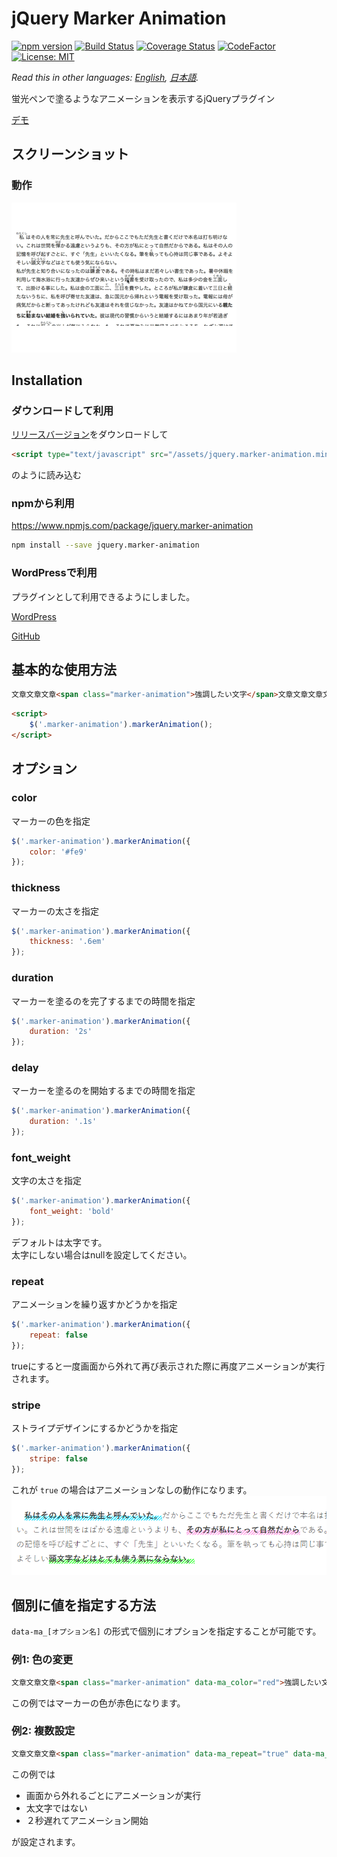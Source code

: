 # jQuery Marker Animation

[![npm version](https://badge.fury.io/js/jquery.marker-animation.svg)](https://badge.fury.io/js/jquery.marker-animation)
[![Build Status](https://travis-ci.com/technote-space/jquery.marker-animation.svg?branch=master)](https://travis-ci.com/technote-space/jquery.marker-animation)
[![Coverage Status](https://coveralls.io/repos/github/technote-space/jquery.marker-animation/badge.svg?branch=master)](https://coveralls.io/github/technote-space/jquery.marker-animation?branch=master)
[![CodeFactor](https://www.codefactor.io/repository/github/technote-space/jquery.marker-animation/badge)](https://www.codefactor.io/repository/github/technote-space/jquery.marker-animation)
[![License: MIT](https://img.shields.io/badge/License-MIT-blue.svg)](https://github.com/technote-space/jquery.marker-animation/blob/master/LICENSE)

*Read this in other languages: [English](README.md), [日本語](README.ja.md).*

蛍光ペンで塗るようなアニメーションを表示するjQueryプラグイン

[デモ](https://technote-space.github.io/jquery.marker-animation/)

## スクリーンショット
### 動作
![動作](https://raw.githubusercontent.com/technote-space/jquery.marker-animation/images/marker-animation.gif)

## Installation
### ダウンロードして利用
[リリースバージョン](https://github.com/technote-space/jquery.marker-animation/releases/latest/download/jquery.marker-animation.min.js)をダウンロードして
```html
<script type="text/javascript" src="/assets/jquery.marker-animation.min.js"></script>
```
のように読み込む
### npmから利用
https://www.npmjs.com/package/jquery.marker-animation

```bash
npm install --save jquery.marker-animation
```

### WordPressで利用
プラグインとして利用できるようにしました。  

[WordPress](https://ja.wordpress.org/plugins/marker-animation/)

[GitHub](https://github.com/technote-space/marker-animation)

## 基本的な使用方法
```html
文章文章文章<span class="marker-animation">強調したい文字</span>文章文章文章文章
```

```html
<script>
    $('.marker-animation').markerAnimation();
</script>
```

## オプション
### color
マーカーの色を指定
```javascript
$('.marker-animation').markerAnimation({
    color: '#fe9'
});
```
### thickness
マーカーの太さを指定
```javascript
$('.marker-animation').markerAnimation({
    thickness: '.6em'
});
```
### duration
マーカーを塗るのを完了するまでの時間を指定
```javascript
$('.marker-animation').markerAnimation({
    duration: '2s'
});
```
### delay
マーカーを塗るのを開始するまでの時間を指定
```javascript
$('.marker-animation').markerAnimation({
    duration: '.1s'
});
```
### font_weight
文字の太さを指定
```javascript
$('.marker-animation').markerAnimation({
    font_weight: 'bold'
});
```
デフォルトは太字です。  
太字にしない場合はnullを設定してください。
### repeat
アニメーションを繰り返すかどうかを指定
```javascript
$('.marker-animation').markerAnimation({
    repeat: false
});
```
trueにすると一度画面から外れて再び表示された際に再度アニメーションが実行されます。
### stripe
ストライプデザインにするかどうかを指定
```javascript
$('.marker-animation').markerAnimation({
    stripe: false
});
```
これが `true` の場合はアニメーションなしの動作になります。  
![stripe](https://raw.githubusercontent.com/technote-space/jquery.marker-animation/images/stripe.png)

## 個別に値を指定する方法
`data-ma_[オプション名]` の形式で個別にオプションを指定することが可能です。
### 例1: 色の変更
```html
文章文章文章<span class="marker-animation" data-ma_color="red">強調したい文字</span>文章文章文章文章
```
この例ではマーカーの色が赤色になります。
### 例2: 複数設定
```html
文章文章文章<span class="marker-animation" data-ma_repeat="true" data-ma_font_weight="null" data-ma_delay="2s">強調したい文字</span>文章文章文章文章
```
この例では
* 画面から外れるごとにアニメーションが実行
* 太文字ではない
* ２秒遅れてアニメーション開始

が設定されます。